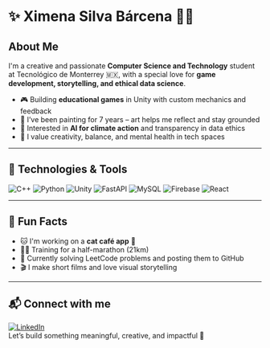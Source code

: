 # ✨ Ximena Silva Bárcena 👩‍💻

## About Me

I'm a creative and passionate **Computer Science and Technology** student at Tecnológico de Monterrey 🇲🇽, with a special love for **game development, storytelling, and ethical data science**.

- 🎮 Building **educational games** in Unity with custom mechanics and feedback
- 🎨 I’ve been painting for 7 years – art helps me reflect and stay grounded
- 🧠 Interested in **AI for climate action** and transparency in data ethics
- 🌈 I value creativity, balance, and mental health in tech spaces

---

## 🚀 Technologies & Tools

![C++](https://img.shields.io/badge/C++-00599C?style=for-the-badge&logo=c%2b%2b&logoColor=white)
![Python](https://img.shields.io/badge/Python-3776AB?style=for-the-badge&logo=python&logoColor=white)
![Unity](https://img.shields.io/badge/Unity-000000?style=for-the-badge&logo=unity&logoColor=white)
![FastAPI](https://img.shields.io/badge/FastAPI-009688?style=for-the-badge&logo=fastapi&logoColor=white)
![MySQL](https://img.shields.io/badge/MySQL-00758F?style=for-the-badge&logo=mysql&logoColor=white)
![Firebase](https://img.shields.io/badge/Firebase-FFCA28?style=for-the-badge&logo=firebase&logoColor=black)
![React](https://img.shields.io/badge/React-20232A?style=for-the-badge&logo=react&logoColor=61DAFB)

---

## 🧩 Fun Facts

- 🐱 I'm working on a **cat café app** 🐾
- 🏃‍♀️ Training for a half-marathon (21km)
- 🧠 Currently solving LeetCode problems and posting them to GitHub
- 🎬 I make short films and love visual storytelling

---

## 📬 Connect with me

[![LinkedIn](https://img.shields.io/badge/LinkedIn-blue?style=flat-square&logo=linkedin&logoColor=white)](https://www.linkedin.com/in/ximenasilvaa)  
Let’s build something meaningful, creative, and impactful 💫

